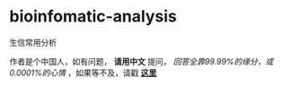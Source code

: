 # bioinfomatic-analysis
生信常用分析

作者是个中国人，如有问题， __请用中文__ 提问， _回答全靠99.99%的缘分，或0.0001%的心情_ ，如果等不及，请戳 __[这里](https://www.baidu.com/)__ 
